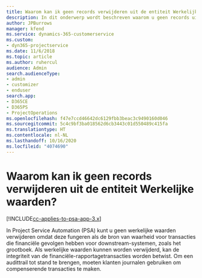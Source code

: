 ```yaml
---
title: Waarom kan ik geen records verwijderen uit de entiteit Werkelijke waarden?
description: In dit onderwerp wordt beschreven waarom u geen records uit de entiteit Werkelijke waarden kunt verwijderen.
author: JPBurrows
manager: kfend
ms.service: dynamics-365-customerservice
ms.custom:
- dyn365-projectservice
ms.date: 11/6/2018
ms.topic: article
ms.author: ruhercul
audience: Admin
search.audienceType:
- admin
- customizer
- enduser
search.app:
- D365CE
- D365PS
- ProjectOperations
ms.openlocfilehash: f47e7ccd46642dc6129fbb3beac3c9490160d046
ms.sourcegitcommit: 5c4c9bf3ba018562d6cb3443c01d550489c415fa
ms.translationtype: HT
ms.contentlocale: nl-NL
ms.lasthandoff: 10/16/2020
ms.locfileid: "4074690"
---
```

# <a name="why-cant-i-delete-records-from-the-actuals-entity"></a>Waarom kan ik geen records verwijderen uit de entiteit Werkelijke waarden?

[!INCLUDE[cc-applies-to-psa-app-3.x](../includes/cc-applies-to-psa-app-3x.md)]

In Project Service Automation (PSA) kunt u geen werkelijke waarden verwijderen omdat deze fungeren als de bron van waarheid voor transacties die financiële gevolgen hebben voor downstream-systemen, zoals het grootboek. Als werkelijke waarden kunnen worden verwijderd, kan de integriteit van de financiële-rapportagetransacties worden betwist. Om een audittrail tot stand te brengen, moeten klanten journalen gebruiken om compenserende transacties te maken.

